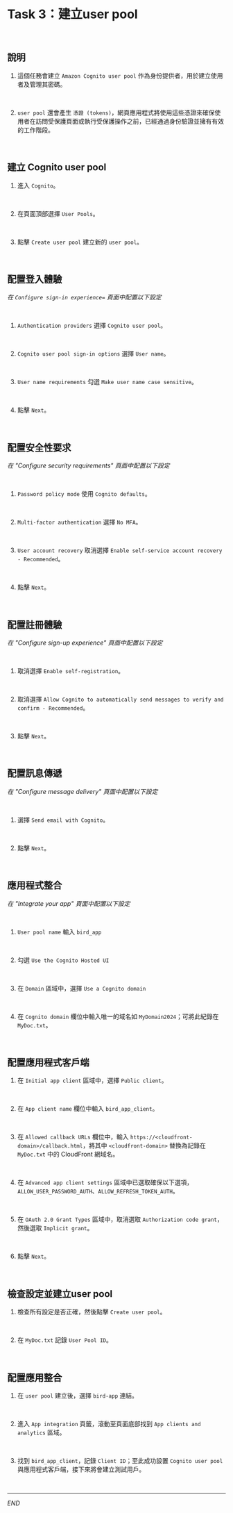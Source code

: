 # Task 3：建立user pool

<br>

## 說明

1. 這個任務會建立 `Amazon Cognito user pool` 作為身份提供者，用於建立使用者及管理其密碼。

<br>

2. `user pool` 還會產生 `憑證 (tokens)`，網頁應用程式將使用這些憑證來確保使用者在訪問受保護頁面或執行受保護操作之前，已經通過身份驗證並擁有有效的工作階段。

<br>

## 建立 Cognito user pool

1. 進入 `Cognito`。

<br>

2. 在頁面頂部選擇 `User Pools`。

<br>

3. 點擊 `Create user pool` 建立新的 `user pool`。

<br>

## 配置登入體驗

_在 `Configure sign-in experience=` 頁面中配置以下設定_

<br>

1. `Authentication providers` 選擇 `Cognito user pool`。

<br>

2. `Cognito user pool sign-in options` 選擇 `User name`。

<br>

3. `User name requirements` 勾選 `Make user name case sensitive`。

<br>

4. 點擊 `Next`。

<br>

## 配置安全性要求

_在 "Configure security requirements" 頁面中配置以下設定_

<br>

1. `Password policy mode`  使用 `Cognito defaults`。

<br>

2. `Multi-factor authentication` 選擇 `No MFA`。

<br>

3. `User account recovery` 取消選擇 `Enable self-service account recovery - Recommended`。

<br>

4. 點擊 `Next`。

<br>

## 配置註冊體驗

_在 "Configure sign-up experience" 頁面中配置以下設定_

<br>

1. 取消選擇 `Enable self-registration`。

<br>

2. 取消選擇 `Allow Cognito to automatically send messages to verify and confirm - Recommended`。

<br>

3. 點擊 `Next`。

<br>

## 配置訊息傳遞

_在 "Configure message delivery" 頁面中配置以下設定_

<br>

1. 選擇 `Send email with Cognito`。

<br>

2. 點擊 `Next`。

<br>

## 應用程式整合

_在 "Integrate your app" 頁面中配置以下設定_

<br>

1. `User pool name` 輸入 `bird_app`

<br>

2. 勾選 `Use the Cognito Hosted UI`

<br>

3. 在 `Domain` 區域中，選擇 `Use a Cognito domain`

<br>

4. 在 `Cognito domain` 欄位中輸入唯一的域名如 `MyDomain2024`；可將此紀錄在 `MyDoc.txt`。

<br>

## 配置應用程式客戶端

1. 在 `Initial app client` 區域中，選擇 `Public client`。

<br>

2. 在 `App client name` 欄位中輸入 `bird_app_client`。

<br>

3. 在 `Allowed callback URLs` 欄位中，輸入 `https://<cloudfront-domain>/callback.html`，將其中 `<cloudfront-domain>` 替換為記錄在 `MyDoc.txt` 中的 CloudFront 網域名。

<br>

4. 在 `Advanced app client settings` 區域中已選取確保以下選項，`ALLOW_USER_PASSWORD_AUTH`、`ALLOW_REFRESH_TOKEN_AUTH`。

<br>

5. 在 `OAuth 2.0 Grant Types` 區域中，取消選取 `Authorization code grant`，然後選取 `Implicit grant`。

<br>

6. 點擊 `Next`。

<br>

## 檢查設定並建立user pool

1. 檢查所有設定是否正確，然後點擊 `Create user pool`。

<br>

2. 在 `MyDoc.txt` 記錄 `User Pool ID`。

<br>

## 配置應用整合

1. 在 `user pool` 建立後，選擇 `bird-app` 連結。

<br>

2. 進入 `App integration` 頁籤，滾動至頁面底部找到 `App clients and analytics` 區域。

<br>

3. 找到 `bird_app_client`，記錄 `Client ID`；至此成功設置 `Cognito user pool` 與應用程式客戶端，接下來將會建立測試用戶。

<br>

___

_END_